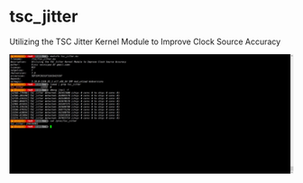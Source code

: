 # tsc_jitter
  Utilizing the TSC Jitter Kernel Module to Improve Clock Source Accuracy

![Image text](https://github.com/Einic/tsc-jitter/blob/main/20241014141302.png)
